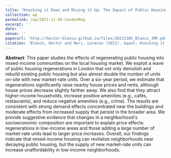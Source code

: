 ```yaml
---
title: "Knocking it Down and Mixing it Up: The Impact of Public Housing Regenerations (Job Market Paper)"
collection: wp
permalink: /wp/2021-11-05-LondonReg
excerpt: ''
date: ''
venue: ''
paperurl: 'http://hector-blanco.github.io/files/20211105_Blanco_JMP.pdf'
citation: 'Blanco, Hector and Neri, Lorenzo (2021). &quot; Knocking it Down and Mixing it Up: The Impact of Public Housing Regenerations &quot;, <i>Working Paper</i>'
---
```


**Abstract**: This paper studies the effects of regenerating public housing into mixed-income communities on the local housing market. We exploit a wave of public housing regenerations in London that not only demolish and rebuild existing public housing but also almost double the number of units on-site with new market-rate units. Over a six-year period, we estimate that regenerations significantly raise nearby house prices and rents, although house prices decrease slightly farther away. We also find that they attract higher-income households, increase positive amenities (e.g., cafés, restaurants), and reduce negative amenities (e.g., crime). The results are consistent with strong demand effects concentrated near the buildings and moderate effects from increased supply that persist in the broader area. We provide suggestive evidence that changes in a neighborhood's socioeconomic composition are important to explain price effects: regenerations in low-income areas and those adding a large number of market-rate units lead to larger price increases. Overall, our findings indicate that mixed-income housing can revitalize neighborhoods near decaying public housing, but the supply of new market-rate units can increase unaffordability in low-income neighborhoods.

